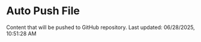 # Auto Push File

Content that will be pushed to GitHub repository.
Last updated: 06/28/2025, 10:51:28 AM